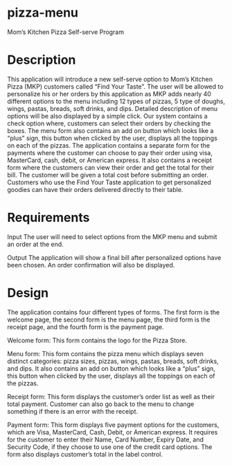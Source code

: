 # pizza-menu
Mom’s Kitchen Pizza Self-serve Program

# Description
This application will introduce a new self-serve option to Mom’s Kitchen Pizza (MKP) customers called “Find Your Taste”. The user will be allowed to personalize his or her orders by this application as MKP adds nearly 40 different options to the menu including 12 types of pizzas, 5 type of doughs, wings, pastas, breads, soft drinks, and dips. Detailed description of menu options will be also displayed by a simple click. Our system contains a check option where, customers can select their orders by checking the boxes. The menu form also contains an add on button which looks like a “plus” sign, this button when clicked by the user, displays all the toppings on each of the pizzas. The application contains a separate form for the payments where the customer can choose to pay their order using visa, MasterCard, cash, debit, or American express. It also contains a receipt form where the customers can view their order and get the total for their bill. The customer will be given a total cost before submitting an order. Customers who use the Find Your Taste application to get personalized goodies can have their orders delivered directly to their table.

# Requirements 
Input
The user will need to select options from the MKP menu and submit an order at the end.

Output
The application will show a final bill after personalized options have been chosen. An order confirmation will also be displayed.

# Design
The application contains four different types of forms. The first form is the welcome page, the second form is the menu page, the third form is the receipt page, and the fourth form is the payment page. 

Welcome form: This form contains the logo for the Pizza Store.  

Menu form: This form contains the pizza menu which displays seven distinct categories: pizza sizes, pizzas, wings, pastas, breads, soft drinks, and dips. It also contains an add on button which looks like a “plus” sign, this button when clicked by the user, displays all the toppings on each of the pizzas. 

Receipt form: This form displays the customer’s order list as well as their total payment. Customer can also go back to the menu to change something if there is an error with the receipt.

Payment form: This form displays five payment options for the customers, which are Visa, MasterCard, Cash, Debit, or American express. It requires for the customer to enter their Name, Card Number, Expiry Date, and Security Code, if they choose to use one of the credit card options. The form also displays customer’s total in the label control. 

